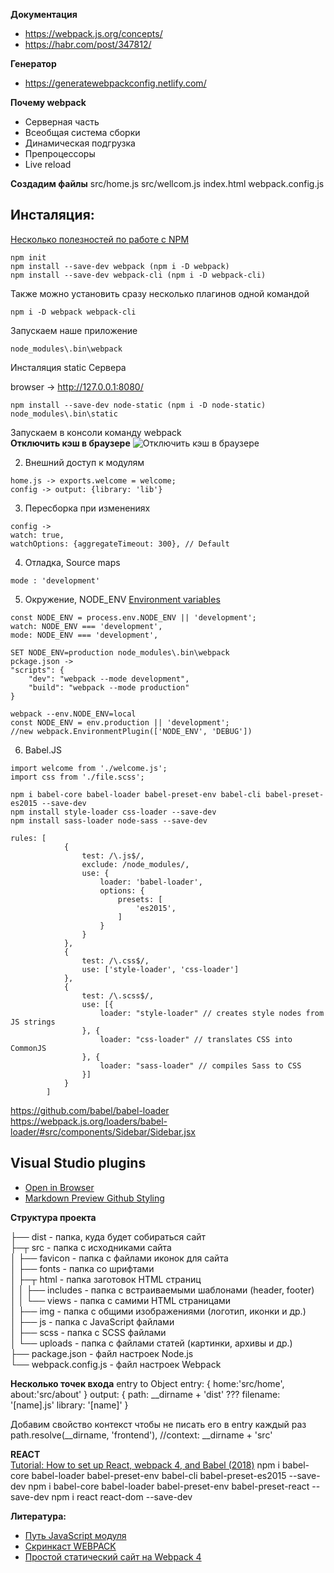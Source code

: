**Документация**
 - https://webpack.js.org/concepts/
 - https://habr.com/post/347812/

**Генератор**
- https://generatewebpackconfig.netlify.com/

**Почему webpack**
- Серверная часть
- Всеобщая система сборки
- Динамическая подгрузка
- Препроцессоры
- Live reload

**Создадим файлы**
    src/home.js
    src/wellcom.js
    index.html
    webpack.config.js

**Инсталяция:**
---

[Несколько полезностей по работе с NPM](https://habr.com/post/206678/)
```
npm init
npm install --save-dev webpack (npm i -D webpack)
npm install --save-dev webpack-cli (npm i -D webpack-cli)
```
Также можно установить сразу несколько плагинов одной командой
```
npm i -D webpack webpack-cli
```
Запускаем наше приложение 
```
node_modules\.bin\webpack
```
Инсталяция static Сервера  

browser -> http://127.0.0.1:8080/
```
npm install --save-dev node-static (npm i -D node-static)
node_modules\.bin\static
```

Запускаем в консоли команду webpack  
**Отключить кэш в браузере**
![Отключить кэш в браузере](https://i.stack.imgur.com/mIy1W.jpg "Отключить кэш в браузере")
    

2) Внешний доступ к модулям  
```
home.js -> exports.welcome = welcome;
config -> output: {library: 'lib'}
```

3) Пересборка при изменениях  
```
config -> 
watch: true,
watchOptions: {aggregateTimeout: 300}, // Default
```

4) Отладка, Source maps  
```
mode : 'development'
```

5) Окружение, NODE_ENV 
[Environment variables](//webpack.js.org/guides/environment-variables/)
```
const NODE_ENV = process.env.NODE_ENV || 'development';
watch: NODE_ENV === 'development',
mode: NODE_ENV === 'development',
```
```
SET NODE_ENV=production node_modules\.bin\webpack
pckage.json ->
"scripts": {
    "dev": "webpack --mode development",
    "build": "webpack --mode production"
}
```
```  
webpack --env.NODE_ENV=local
const NODE_ENV = env.production || 'development';
//new webpack.EnvironmentPlugin(['NODE_ENV', 'DEBUG'])
```
    

6) Babel.JS 
```
import welcome from './welcome.js';
import css from './file.scss';
```
```
npm i babel-core babel-loader babel-preset-env babel-cli babel-preset-es2015 --save-dev
npm install style-loader css-loader --save-dev
npm install sass-loader node-sass --save-dev
```
```
rules: [
            {
                test: /\.js$/,
                exclude: /node_modules/,
                use: {
                    loader: 'babel-loader',
                    options: {
                        presets: [
                            'es2015',
                        ]
                    }
                }
            },
            {
                test: /\.css$/,
                use: ['style-loader', 'css-loader']
            },
            {
                test: /\.scss$/,
                use: [{
                    loader: "style-loader" // creates style nodes from JS strings
                }, {
                    loader: "css-loader" // translates CSS into CommonJS
                }, {
                    loader: "sass-loader" // compiles Sass to CSS
                }]
            }
        ]
```   
https://github.com/babel/babel-loader
https://webpack.js.org/loaders/babel-loader/#src/components/Sidebar/Sidebar.jsx



**Visual Studio plugins**
---
- [Open in Browser](https://marketplace.visualstudio.com/items?itemName=techer.open-in-browser)
- [Markdown Preview Github Styling](https://marketplace.visualstudio.com/items?itemName=bierner.markdown-preview-github-styles)

**Структура проекта**  

├── dist                 - папка, куда будет собираться сайт  
├─┬ src                  - папка с исходниками сайта  
│ ├── favicon            - папка с файлами иконок для сайта  
│ ├── fonts              - папка со шрифтами  
│ ├─┬ html               - папка заготовок HTML страниц  
│ │ ├── includes         - папка с встраиваемыми шаблонами (header, footer)  
│ │ └── views            - папка с самими HTML страницами  
│ ├── img                - папка с общими изображениями (логотип, иконки и др.)  
│ ├── js                 - папка с JavaScript файлами  
│ ├── scss               - папка с SСSS файлами  
│ └── uploads            - папка с файлами статей (картинки, архивы и др.)  
├── package.json         - файл настроек Node.js  
└── webpack.config.js    - файл настроек Webpack  

**Несколько точек входа**
    entry to Object
    entry: {
        home:'src/home',
        about:'src/about'
    }
    output: {
        path: __dirname + 'dist' ???
        filename: '[name].js'
        library: '[name]'
    }

Добавим свойство контекст чтобы не писать его в entry каждый раз
path.resolve(__dirname, 'frontend'),
//context: __dirname + 'src'


**REACT**  
[Tutorial: How to set up React, webpack 4, and Babel (2018)](https://www.valentinog.com/blog/react-webpack-babel/)
npm i babel-core babel-loader babel-preset-env babel-cli babel-preset-es2015 --save-dev
npm i babel-core babel-loader babel-preset-env babel-preset-react --save-dev
npm i react react-dom --save-dev




**Литература:**
- [Путь JavaScript модуля](https://habrahabr.ru/post/181536/)
- [Скринкаст WEBPACK](http://learn.javascript.ru/screencast/webpack)
- [Простой статический сайт на Webpack 4](https://habr.com/post/350886/)